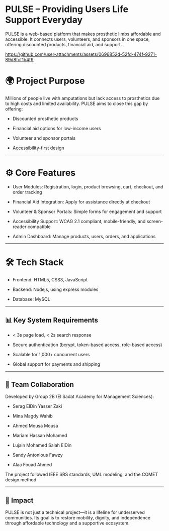 # PULSE – Providing Users Life Support Everyday

PULSE is a web-based platform that makes prosthetic limbs affordable and accessible. It connects users, volunteers, and sponsors in one space, offering discounted products, financial aid, and support.


https://github.com/user-attachments/assets/0696852d-52fd-474f-9271-89d8fcf1b4f9



# 🌍 Project Purpose

Millions of people live with amputations but lack access to prosthetics due to high costs and limited availability.
PULSE aims to close this gap by offering:

- Discounted prosthetic products

- Financial aid options for low-income users

- Volunteer and sponsor portals

- Accessibility-first design

---
# ⚙️ Core Features

- User Modules: Registration, login, product browsing, cart, checkout, and order tracking

- Financial Aid Integration: Apply for assistance directly at checkout

- Volunteer & Sponsor Portals: Simple forms for engagement and support

- Accessibility Support: WCAG 2.1 compliant, mobile-friendly, and screen-reader compatible

- Admin Dashboard: Manage products, users, orders, and applications

---
# 🛠️ Tech Stack

- Frontend: HTML5, CSS3, JavaScript

- Backend: Nodejs, using express modules

- Database: MySQL

---
## 📊 Key System Requirements

- < 3s page load, < 2s search response

- Secure authentication (bcrypt, token-based access, role-based access)

- Scalable for 1,000+ concurrent users

- Global support for payments and shipping

---
## 🤝 Team Collaboration

Developed by Group 2B (El Sadat Academy for Management Sciences):

- Serag ElDin Yasser Zaki

- Mina Magdy Wahib

- Ahmed Mousa Mousa

- Mariam Hassan Mohamed

- Lujain Mohamed Salah ElDin

- Sandy Antonious Fawzy

- Alaa Fouad Ahmed

The project followed IEEE SRS standards, UML modeling, and the COMET design method.

---
## 🚀 Impact

PULSE is not just a technical project—it is a lifeline for underserved communities.
Its goal is to restore mobility, dignity, and independence through affordable technology and a supportive ecosystem.
